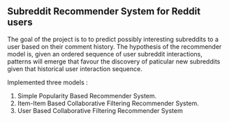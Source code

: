 ## Subreddit Recommender System for Reddit users

The goal of the project is to to predict possibly interesting subreddits to a user based on their comment history.
The hypothesis of the recommender model is, given an ordered sequence of user subreddit interactions, patterns will emerge that favour the discovery of paticular new subreddits given that historical user interaction sequence.

Implemented three models :
1. Simple Popularity Based Recommender System.
2. Item-Item Based Collaborative Filtering Recommender System.
3. User Based Collaborative Filtering Recommender System
